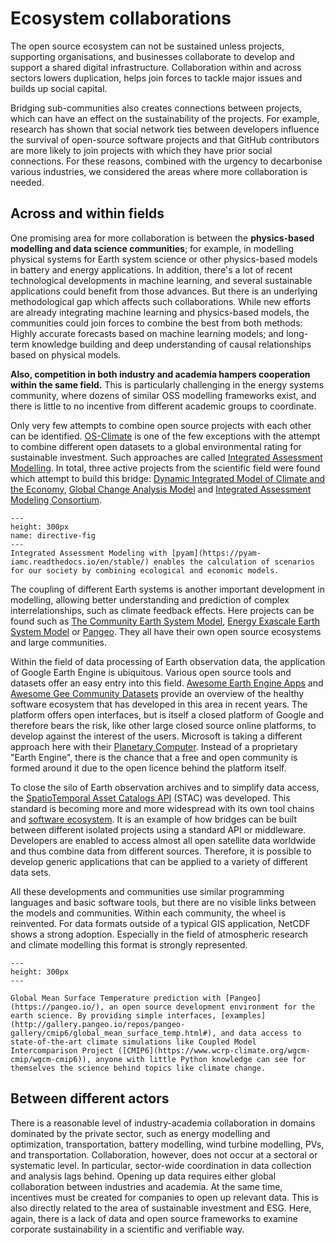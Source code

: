 # Ecosystem collaborations

The open source ecosystem can not be sustained unless projects, supporting organisations, and businesses collaborate to develop and support a shared digital infrastructure. Collaboration within and across sectors lowers duplication, helps join forces to tackle major issues and builds up social capital. 

Bridging sub-communities also creates connections between projects, which can have an effect on the sustainability of the projects. For example, research has shown that social network ties between developers influence the survival of open-source software projects and that GitHub contributors are more likely to join projects with which they have prior social connections. For these reasons, combined with the urgency to decarbonise various industries, we considered the areas where more collaboration is needed.

## Across and within fields

One promising area for more collaboration is between the **physics-based modelling and data science communities**; for example, in modelling physical systems for Earth system science or other physics-based models in battery and energy applications. In addition, there's a lot of recent technological developments in machine learning, and several sustainable applications could benefit from those advances. But there is an underlying methodological gap which affects such collaborations. While new efforts are already integrating machine learning and physics-based models, the communities could join forces to combine the best from both methods: Highly accurate forecasts based on machine learning models; and long-term knowledge building and deep understanding of causal relationships based on physical models. 

**Also, competition in both industry and academia hampers cooperation within the same field.** This is particularly challenging in the energy systems community, where dozens of similar OSS modelling frameworks exist, and there is little to no incentive from different academic groups to coordinate.

Only very few attempts to combine open source projects with each other can be identified. [OS-Climate](https://github.com/os-climate) is one of the few exceptions with the attempt to combine different open datasets to a global environmental rating for sustainable investment. Such approaches are called [Integrated Assessment Modelling](https://en.wikipedia.org/wiki/Integrated_assessment_modelling).  In total, three active projects from the scientific field were found which attempt to build this bridge: [Dynamic Integrated Model of Climate and the Economy](https://github.com/Libbum/DICE.jl), [Global Change Analysis Model](https://github.com/JGCRI/gcam-core) and [Integrated Assessment Modeling Consortium](https://github.com/IAMconsortium). 

```{figure} ../images/pyam_trajectories.png
---
height: 300px
name: directive-fig
---
Integrated Assessment Modeling with [pyam](https://pyam-iamc.readthedocs.io/en/stable/) enables the calculation of scenarios for our society by combining ecological and economic models. 
```



The coupling of different Earth systems is another important development in modelling, allowing better understanding and prediction of complex interrelationships, such as climate feedback effects. Here projects can be found such as [The Community Earth System Model](https://github.com/ESCOMP/CESM), [Energy Exascale Earth System Model](https://github.com/E3SM-Project/E3SM) or [Pangeo](https://github.com/pangeo-data/pangeo). They all have their own open source ecosystems and large communities. 

Within the field of data processing of Earth observation data, the application of Google Earth Engine is ubiquitous. Various open source tools and datasets offer an easy entry into this field. [Awesome Earth Engine Apps](https://github.com/philippgaertner/awesome-earth-engine-apps) and [Awesome Gee Community Datasets](https://github.com/philippgaertner/awesome-earth-engine-apps) provide an overview of the healthy software ecosystem that has developed in this area in recent years. The platform offers open interfaces, but is itself a closed platform of Google and therefore bears the risk, like other large closed source online platforms, to develop against the interest of the users. Microsoft is taking a different approach here with their [Planetary Computer](https://planetarycomputer.microsoft.com/). Instead of a proprietary "Earth Engine", there is the chance that a free and open community is formed around it due to the open licence behind the platform itself. 

To close the silo of Earth observation archives and to simplify data access, the [SpatioTemporal Asset Catalogs API](https://stacspec.org/) (STAC) was developed. This standard is becoming more and more widespread with its own tool chains and [software ecosystem](https://stacindex.org/). It is an example of how bridges can be built between different isolated projects using a standard API or middleware. Developers are enabled to access almost all open satellite data worldwide and thus combine data from different sources. Therefore, it is possible to develop generic applications that can be applied to a variety of different data sets.

All these developments and communities use similar programming languages and basic software tools, but there are no visible links between the models and communities. Within each community, the wheel is reinvented. For data formats outside of a typical GIS application, NetCDF shows a strong adoption. Especially in the field of atmospheric research and climate modelling this format is strongly represented. 

```{figure} ../images/mean_surface_temperature.png
---
height: 300px
---

Global Mean Surface Temperature prediction with [Pangeo](https://pangeo.io/), an open source development environment for the earth science. By providing simple interfaces, [examples](http://gallery.pangeo.io/repos/pangeo-gallery/cmip6/global_mean_surface_temp.html#), and data access to state-of-the-art climate simulations like Coupled Model Intercomparison Project ([CMIP6](https://www.wcrp-climate.org/wgcm-cmip/wgcm-cmip6)), anyone with little Python knowledge can see for themselves the science behind topics like climate change.

```

## Between different actors

There is a reasonable level of industry-academia collaboration in domains dominated by the private sector, such as energy modelling and optimization, transportation, battery modelling, wind turbine modelling, PVs, and transportation. Collaboration, however, does not occur at a sectoral or systematic level. In particular, sector-wide coordination in data collection and analysis lags behind. Opening up data requires either global collaboration between industries and academia. At the same time, incentives must be created for companies to open up relevant data. This is also directly related to the area of sustainable investment and ESG. Here, again, there is a lack of data and open source frameworks to examine corporate sustainability in a scientific and verifiable way. 
